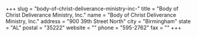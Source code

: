 +++
slug = "body-of-christ-deliverance-ministry-inc-"
title = "Body of Christ Deliverance Ministry, Inc."
name = "Body of Christ Deliverance Ministry, Inc."
address = "900 39th Street North"
city = "Birmingham"
state = "AL"
postal = "35222"
website = ""
phone = "595-2762"
fax = ""
+++
